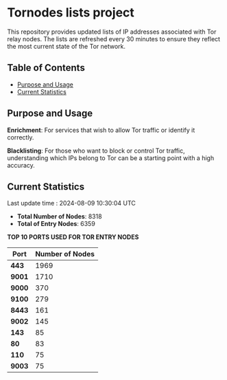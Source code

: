 # Tornodes lists project

This repository provides updated lists of IP addresses associated with Tor relay nodes. The lists are refreshed every 30 minutes to ensure they reflect the most current state of the Tor network.

## Table of Contents

- [Purpose and Usage](#purpose-and-usage)
- [Current Statistics](#current-statistics)


## Purpose and Usage

**Enrichment**: For services that wish to allow Tor traffic or identify it correctly.

**Blacklisting**: For those who want to block or control Tor traffic, understanding which IPs belong to Tor can be a starting point with a high accuracy.

## Current Statistics

Last update time : 2024-08-09 10:30:04 UTC

- **Total Number of Nodes**: 8318
- **Total of Entry Nodes**: 6359

**TOP 10 PORTS USED FOR TOR ENTRY NODES**

| **Port** | **Number of Nodes** |
|------|-----------------|
| **443**   | 1969  |
| **9001**   | 1710  |
| **9000**   | 370  |
| **9100**   | 279  |
| **8443**   | 161  |
| **9002**   | 145  |
| **143**   | 85  |
| **80**   | 83  |
| **110**   | 75  |
| **9003**   | 75  |

